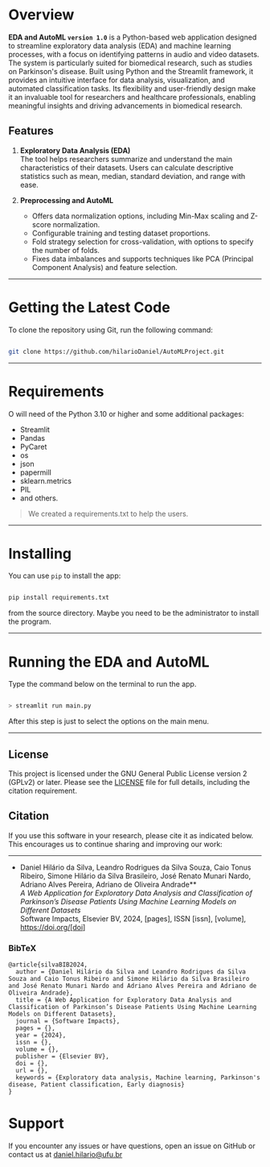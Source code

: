 # Overview

**EDA and AutoML `version 1.0`** is a Python-based web application designed to streamline exploratory data analysis (EDA) and machine learning processes, with a focus on identifying patterns in audio and video datasets. The system is particularly suited for biomedical research, such as studies on Parkinson's disease. Built using Python and the Streamlit framework, it provides an intuitive interface for data analysis, visualization, and automated classification tasks. Its flexibility and user-friendly design make it an invaluable tool for researchers and healthcare professionals, enabling meaningful insights and driving advancements in biomedical research.

## Features
1. **Exploratory Data Analysis (EDA)**  
   The tool helps researchers summarize and understand the main characteristics of their datasets. Users can calculate descriptive statistics such as mean, median, standard deviation, and range with ease.  
   
2. **Preprocessing and AutoML**  
   - Offers data normalization options, including Min-Max scaling and Z-score normalization.  
   - Configurable training and testing dataset proportions.  
   - Fold strategy selection for cross-validation, with options to specify the number of folds.  
   - Fixes data imbalances and supports techniques like PCA (Principal Component Analysis) and feature selection.  

---

# Getting the Latest Code

To clone the repository using Git, run the following command:

```bash

git clone https://github.com/hilarioDaniel/AutoMLProject.git

```
---


# Requirements
O will need of the Python 3.10 or higher and some additional packages:
* Streamlit
* Pandas
* PyCaret
* os
* json
* papermill
* sklearn.metrics
* PIL
* and others.

> We created a requirements.txt to help the users.
---


# Installing
You can use `pip` to install the app:

```bash

pip install requirements.txt

```

from the source directory. Maybe you need to be the administrator to install the program.

---


# Running the EDA and AutoML

Type the command below on the terminal to run the app.

```bash

> streamlit run main.py

```

After this step is just to select the options on the main menu.


---

## License

This project is licensed under the GNU General Public License version 2 (GPLv2) or later. Please see the [LICENSE](LICENSE) file for full details, including the citation requirement.


## Citation

If you use this software in your research, please cite it as indicated below. This encourages us to continue sharing and improving our work:<hr />

- Daniel Hilário da Silva, Leandro Rodrigues da Silva Souza, Caio Tonus Ribeiro, Simone Hilário da Silva Brasileiro, José Renato Munari Nardo, Adriano Alves Pereira, Adriano de Oliveira Andrade**  
*A Web Application for Exploratory Data Analysis and Classification of Parkinson’s Disease Patients Using Machine Learning Models on Different Datasets*  
Software Impacts, Elsevier BV, 2024, [pages], ISSN [issn], [volume], https://doi.org/[doi]

### BibTeX

```
@article{silvaBIB2024,
  author = {Daniel Hilário da Silva and Leandro Rodrigues da Silva Souza and Caio Tonus Ribeiro and Simone Hilário da Silva Brasileiro and José Renato Munari Nardo and Adriano Alves Pereira and Adriano de Oliveira Andrade},
  title = {A Web Application for Exploratory Data Analysis and Classification of Parkinson’s Disease Patients Using Machine Learning Models on Different Datasets},
  journal = {Software Impacts},
  pages = {}, 
  year = {2024},
  issn = {}, 
  volume = {}, 
  publisher = {Elsevier BV},
  doi = {},
  url = {},
  keywords = {Exploratory data analysis, Machine learning, Parkinson's disease, Patient classification, Early diagnosis}
}
```

# Support
If you encounter any issues or have questions, open an issue on GitHub or contact us at daniel.hilario@ufu.br

